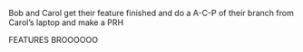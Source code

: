 Bob and Carol get their feature finished and do a A-C-P of their branch from Carol’s laptop and make a PRH


FEATURES BROOOOOO

